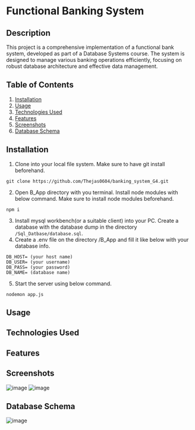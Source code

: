 # Functional Banking System

## Description
This project is a comprehensive implementation of a functional bank system, developed as part of a Database Systems course. The system is designed to manage various banking operations efficiently, focusing on robust database architecture and effective data management.

## Table of Contents

1. [Installation](#installation)
2. [Usage](#usage)
3. [Technologies Used](#technologies-used)
4. [Features](#features)
5. [Screenshots](#screenshots)
6. [Database Schema](#database-schema)

## Installation
1. Clone into your local file system. Make sure to have git install beforehand.

```
git clone https://github.com/Thejas0604/banking_system_G4.git
```
2. Open B_App directory with you terminal. Install node modules with below command. Make sure to install node modules beforehand.
```
npm i
```
3. Install mysql workbench(or a suitable client) into your PC. Create a database with the database dump in the directory `/Sql_Datbase/database.sql`.
4. Create a .env file on the directory /B_App and fill it like below with your database info.
```
DB_HOST= (your host name)
DB_USER= (your username)
DB_PASS= (your password)
DB_NAME= (database name)
```
 5. Start the server using below command.
```
nodemon app.js
```

## Usage

## Technologies Used

## Features

## Screenshots
![image](https://github.com/Thejas0604/banking_system_G4/assets/109301978/ffc5c5be-8ec4-4dba-a0ce-35a0ac25bdee)
![image](https://github.com/Thejas0604/banking_system_G4/assets/109301978/d438004e-1296-4509-837f-050412a80acb)



## Database Schema

![image](https://github.com/Thejas0604/banking_system_G4/assets/109301978/dcd89c23-7708-4676-bafa-baaec30e28e8)
